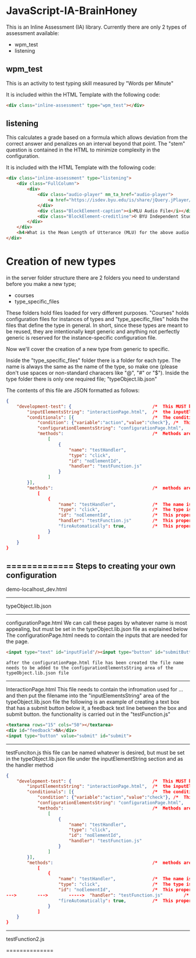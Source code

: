 JavaScript-IA-BrainHoney
=========================

This is an Inline Assessment (IA) library. Currently there are only 2 types of assessment available:
* wpm_test
* listening



wpm_test
--------
This is an activity to test typing skill measured by "Words per Minute"

It is included within the HTML Template with the following code:

```HTML
<div class="inline-assessment" type="wpm_test"></div>
```
listening
---------
This calculates a grade based on a formula which allows deviation from the correct answer and penalizes on an interval beyond that point. The "stem" question is contained in the HTML to minimize complexity in the configuration.

It is included with the HTML Template with the following code:

```HTML
<div class="inline-assessment" type="listening">
	<div class="FullColumn">
		<div>
			<div class="audio-player" mm_ta_href="audio-player">
				<a href="https://isdev.byu.edu/is/share/jQuery.jPlayer/Uchtdorf1.mp3">"You Are My Hands" 2010 April General Conference - President Dieter F Uchtdorf</a>
			</div>
			<div class="BlockElement-caption"><i>MLU Audio File</i></div>
			<div class="BlockElement-creditline">© BYU Independent Study</div>
		</div>
	</div>
	<h4>What is the Mean Length of Utterance (MLU) for the above audio file?</h4>
</div>
```
Creation of new types
=========================
in the server folder structure there are 2 folders you need to understand before you make a new type;
* courses
* type_specific_files

These folders hold files loaded for very different purposes. "Courses" holds configuration files for instances of types and "type_specific_files" holds the files that define the type in general. In short, since these types are meant to be reused, they are intentionally kept generic and anything not perfectly generic is reserved for the instance-specific configuration file.

Now we'll cover the creation of a new type from generic to specific.

Inside the "type_specific_files" folder there is a folder for each type. The name is always the same as the name of the type, so make one (please don't use spaces or non-standard characers like "@", "#" or "$"). Inside the type folder there is only one required file; "typeObject.lib.json"

The contents of this file are JSON formatted as follows:
```JSON
{
	"development-test": {								/*	This MUST be the type name (the same as the folder which contains it)	*/
		"inputElementsString": "interactionPage.html",	/*	the inputElementsString is the HTML added to the page to provide the user elements with which to interact	*/
		"conditionals": [{								/*	The conditional section contains objects added to the main trunk under indicated conditions (variables passed to the portal)	*/
			"condition": {"variable":"action","value":"check"},	/*	This is an example condition that sends the configuration HTML property only when the "action" is "check"	*/
			"configurationElementsString": "configurationPage.html",	/*	this specifies the file which contains the HTML to load into this property	*/
			"methods": 									/*	Methods are described in detail in the main trunk section	*/
				[
					{
						"name": "testHandler",
						"type": "click",
						"id": "noElementId",
						"handler": "testFunction.js"
					}
				]
		}],
		"methods":										/*	methods are functions. Do not put more than one function into this property. The function is usually a hander, but can also be called outside of an event when necessary.	*/ 
			[
				{
					"name": "testHandler",				/*	The name is not specifically important, but giving it a helpful name will simplify debug if something goes wrong.	*/
					"type": "click",					/*	The type is used to define what event type to attach the handler to (This property is required, even if the function is not used as an event handler)	*/
					"id": "noElementId",				/*	This property is semi-optional. It can be "id", "tag" or "class" and is used to attach the handler to the element upon which the event will fire.	*/
					"handler": "testFunction.js"		/*	This property is required. It is either the function in text or the file name which contains the function.	*/
					"fireAutomatically": true,			/*	This property is optional. If you want the function to be executed as soon as the elements are on the page, then add it and set it to 'true'. This is the only way to get code to execute at that time.	*/
				}
			]
	}
}
```
=============
Steps to creating your own configuration
---------
demo-localhost_dev.html

-----
typeObject.lib.json

-----
configurationPage.html
We can call these pages by whatever name is most appealing, but must be set in the typeObject.lib.json file as explained below
	The configurationPage.html needs to contain the inputs that are needed for the page.
```HTML
<input type="text" id="inputField"/><input type="button" id="submitButton" value="submit"/>
```
	after the configurationPage.html file has been created the file name needs to be added to the configurationElementsString area of the typeObject.lib.json file

-----
InteractionPage.html
	This file needs to contain the infromation used for ... and then put the filename into the "inputElementsString" area of the typeObject.lib.json file
the following is an example of creating a text box that has a submit button below it, a feedback text line between the 
	box and submit button. 
the functionality is carried out in the "testFunction.js"
```HTML
<textarea rows="15" cols="50"></textarea>
<div id="feedback">NA</div>
<input type="button" value="submit" id="submit">
```
	

-----
testFunciton.js
this file can be named whatever is desired, but must be set in the typeObject.lib.json file under the inputElementString section and as the handler method

```JSON
{
	"development-test": {								/*	This MUST be the type name (the same as the folder which contains it)	*/
		"inputElementsString": "interactionPage.html",	/*	the inputElementsString is the HTML added to the page to provide the user elements with which to interact	*/
		"conditionals": [{								/*	The conditional section contains objects added to the main trunk under indicated conditions (variables passed to the portal)	*/
			"condition": {"variable":"action","value":"check"},	/*	This is an example condition that sends the configuration HTML property only when the "action" is "check"	*/
			"configurationElementsString": "configurationPage.html",	/*	this specifies the file which contains the HTML to load into this property	*/
			"methods": 									/*	Methods are described in detail in the main trunk section	*/
				[
					{
						"name": "testHandler",
						"type": "click",
						"id": "noElementId",
						"handler": "testFunction.js"
					}
				]
		}],
		"methods":										/*	methods are functions. Do not put more than one function into this property. The function is usually a hander, but can also be called outside of an event when necessary.	*/ 
			[
				{
					"name": "testHandler",				/*	The name is not specifically important, but giving it a helpful name will simplify debug if something goes wrong.	*/
					"type": "click",					/*	The type is used to define what event type to attach the handler to (This property is required, even if the function is not used as an event handler)	*/
					"id": "noElementId",				/*	This property is semi-optional. It can be "id", "tag" or "class" and is used to attach the handler to the element upon which the event will fire.	*/
--->		--->		----->	"handler": "testFunction.js"		/*	This property is required. It is either the function in text or the file name which contains the function.	*/
					"fireAutomatically": true,			/*	This property is optional. If you want the function to be executed as soon as the elements are on the page, then add it and set it to 'true'. This is the only way to get code to execute at that time.	*/
				}
			]
	}
}
```

-----
testFunction2.js

==============
